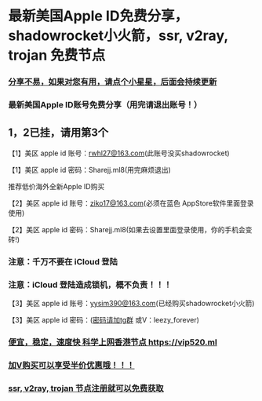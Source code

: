 # 最新美国Apple ID免费分享，shadowrocket小火箭，ssr, v2ray, trojan 免费节点

### [分享不易，如果对您有用，请点个小星星，后面会持续更新](https://github.com/kxswgj/appleid-free)

### 最新美国Apple ID账号免费分享（用完请退出账号！）

## 1，2已挂，请用第3个

【1】美区 apple id 账号：rwhl27@163.com(此账号没买shadowrocket)

【1】美区 apple id 密码：Sharejj.ml8(用完麻烦退出)

推荐低价海外全新Apple ID购买

【2】美区 apple id 账号：ziko17@163.com(必须在蓝色 AppStore软件里面登录使用)

【2】美区 apple id 密码：Sharejj.ml8(如果去设置里面登录使用，你的手机会变砖!)

### 注意：千万不要在 iCloud 登陆

### 注意：iCloud 登陆造成锁机，概不负责！！！

【3】美区 apple id 账号：yysim390@163.com(已经购买shadowrocket小火箭)

【3】美区 apple id 密码：(<a href="https://t.me/apple_id_share" target="_blank">密码请加tg群</a> 或V：leezy_forever)



### <a href="https://vip520.ml" target="_blank">便宜，稳定，速度快 科学上网香港节点 https://vip520.ml</a>

### <a href="https://vip520.ml" target="_blank"> 加V购买可以享受半价优惠哦！！！ </a>

### <a href="https://vip520.ml" target="_blank">ssr, v2ray, trojan 节点注册就可以免费获取</a>

